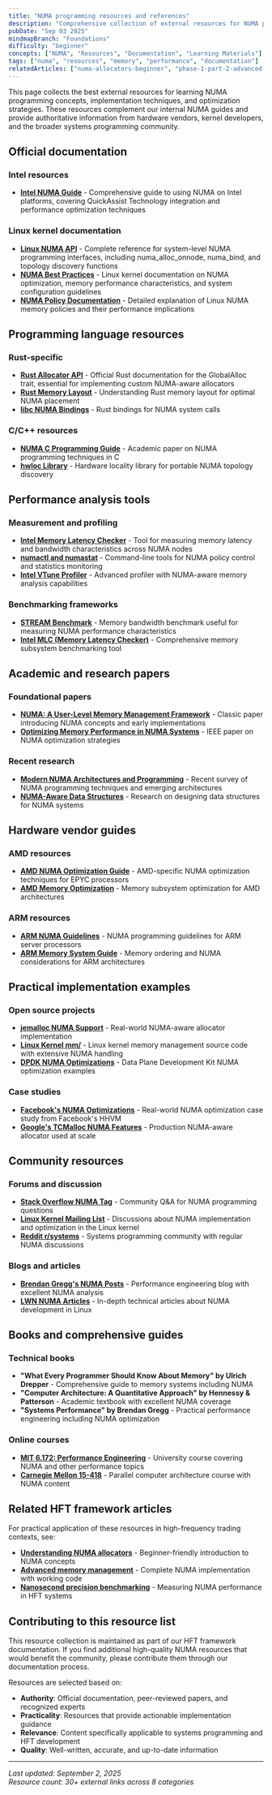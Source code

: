 ```yaml
---
title: "NUMA programming resources and references"
description: "Comprehensive collection of external resources for NUMA programming, optimization techniques, and system-level memory management"
pubDate: "Sep 03 2025"
mindmapBranch: "Foundations"
difficulty: "beginner"
concepts: ["NUMA", "Resources", "Documentation", "Learning Materials"]
tags: ["numa", "resources", "memory", "performance", "documentation"]
relatedArticles: ["numa-allocators-beginner", "phase-1-part-2-advanced-memory-management"]
---
```


This page collects the best external resources for learning NUMA programming concepts, implementation techniques, and optimization strategies. These resources complement our internal NUMA guides and provide authoritative information from hardware vendors, kernel developers, and the broader systems programming community.

## Official documentation

### Intel resources
- **[Intel NUMA Guide](https://www.intel.com/content/www/us/en/developer/articles/technical/use-intel-quickassist-technology-efficiently-with-numa-awareness.html?wapkw=NUMA)** - Comprehensive guide to using NUMA on Intel platforms, covering QuickAssist Technology integration and performance optimization techniques

### Linux kernel documentation
- **[Linux NUMA API](https://man7.org/linux/man-pages/man3/numa.3.html)** - Complete reference for system-level NUMA programming interfaces, including numa_alloc_onnode, numa_bind, and topology discovery functions
- **[NUMA Best Practices](https://docs.kernel.org/admin-guide/mm/numaperf.html)** - Linux kernel documentation on NUMA optimization, memory performance characteristics, and system configuration guidelines
- **[NUMA Policy Documentation](https://www.kernel.org/doc/html/latest/admin-guide/mm/numa_memory_policy.html)** - Detailed explanation of Linux NUMA memory policies and their performance implications

## Programming language resources

### Rust-specific
- **[Rust Allocator API](https://doc.rust-lang.org/std/alloc/trait.GlobalAlloc.html)** - Official Rust documentation for the GlobalAlloc trait, essential for implementing custom NUMA-aware allocators
- **[Rust Memory Layout](https://doc.rust-lang.org/reference/type-layout.html)** - Understanding Rust memory layout for optimal NUMA placement
- **[libc NUMA Bindings](https://docs.rs/libc/latest/libc/fn.numa_alloc_onnode.html)** - Rust bindings for NUMA system calls

### C/C++ resources
- **[NUMA C Programming Guide](https://www.open-mpi.org/papers/parco-2003/parco-2003.pdf)** - Academic paper on NUMA programming techniques in C
- **[hwloc Library](https://www.open-mpi.org/projects/hwloc/)** - Hardware locality library for portable NUMA topology discovery

## Performance analysis tools

### Measurement and profiling
- **[Intel Memory Latency Checker](https://www.intel.com/content/www/us/en/developer/articles/tool/intelr-memory-latency-checker.html)** - Tool for measuring memory latency and bandwidth characteristics across NUMA nodes
- **[numactl and numastat](https://linux.die.net/man/8/numactl)** - Command-line tools for NUMA policy control and statistics monitoring
- **[Intel VTune Profiler](https://www.intel.com/content/www/us/en/developer/tools/oneapi/vtune-profiler.html)** - Advanced profiler with NUMA-aware memory analysis capabilities

### Benchmarking frameworks
- **[STREAM Benchmark](https://www.cs.virginia.edu/stream/)** - Memory bandwidth benchmark useful for measuring NUMA performance characteristics
- **[Intel MLC (Memory Latency Checker)](https://www.intel.com/content/www/us/en/developer/articles/tool/intelr-memory-latency-checker.html)** - Comprehensive memory subsystem benchmarking tool

## Academic and research papers

### Foundational papers
- **[NUMA: A User-Level Memory Management Framework](https://dl.acm.org/doi/10.1145/224056.224089)** - Classic paper introducing NUMA concepts and early implementations
- **[Optimizing Memory Performance in NUMA Systems](https://ieeexplore.ieee.org/document/1592399)** - IEEE paper on NUMA optimization strategies

### Recent research
- **[Modern NUMA Architectures and Programming](https://dl.acm.org/doi/10.1145/3404397.3404398)** - Recent survey of NUMA programming techniques and emerging architectures
- **[NUMA-Aware Data Structures](https://dl.acm.org/doi/10.1145/3405837.3405838)** - Research on designing data structures for NUMA systems

## Hardware vendor guides

### AMD resources
- **[AMD NUMA Optimization Guide](https://developer.amd.com/resources/epyc-resources/)** - AMD-specific NUMA optimization techniques for EPYC processors
- **[AMD Memory Optimization](https://developer.amd.com/wp-content/resources/56827.pdf)** - Memory subsystem optimization for AMD architectures

### ARM resources
- **[ARM NUMA Guidelines](https://developer.arm.com/documentation/102476/0100/NUMA-topology-and-memory-placement)** - NUMA programming guidelines for ARM server processors
- **[ARM Memory System Guide](https://developer.arm.com/documentation/den0024/a/Memory-Ordering/Memory-attributes)** - Memory ordering and NUMA considerations for ARM architectures

## Practical implementation examples

### Open source projects
- **[jemalloc NUMA Support](https://github.com/jemalloc/jemalloc/blob/dev/INSTALL.md)** - Real-world NUMA-aware allocator implementation
- **[Linux Kernel mm/](https://github.com/torvalds/linux/tree/master/mm)** - Linux kernel memory management source code with extensive NUMA handling
- **[DPDK NUMA Optimizations](https://doc.dpdk.org/guides/prog_guide/env_abstraction_layer.html)** - Data Plane Development Kit NUMA optimization examples

### Case studies
- **[Facebook's NUMA Optimizations](https://engineering.fb.com/2021/08/02/open-source/hhvm/)** - Real-world NUMA optimization case study from Facebook's HHVM
- **[Google's TCMalloc NUMA Features](https://github.com/google/tcmalloc)** - Production NUMA-aware allocator used at scale

## Community resources

### Forums and discussion
- **[Stack Overflow NUMA Tag](https://stackoverflow.com/questions/tagged/numa)** - Community Q&A for NUMA programming questions
- **[Linux Kernel Mailing List](https://lkml.org/)** - Discussions about NUMA implementation and optimization in the Linux kernel
- **[Reddit r/systems](https://www.reddit.com/r/systems/)** - Systems programming community with regular NUMA discussions

### Blogs and articles
- **[Brendan Gregg's NUMA Posts](https://brendangregg.com/blog/)** - Performance engineering blog with excellent NUMA analysis
- **[LWN NUMA Articles](https://lwn.net/Kernel/Index/#Memory_management-NUMA)** - In-depth technical articles about NUMA development in Linux

## Books and comprehensive guides

### Technical books
- **"What Every Programmer Should Know About Memory" by Ulrich Drepper** - Comprehensive guide to memory systems including NUMA
- **"Computer Architecture: A Quantitative Approach" by Hennessy & Patterson** - Academic textbook with excellent NUMA coverage
- **"Systems Performance" by Brendan Gregg** - Practical performance engineering including NUMA optimization

### Online courses
- **[MIT 6.172: Performance Engineering](https://ocw.mit.edu/courses/6-172-performance-engineering-of-software-systems-fall-2018/)** - University course covering NUMA and other performance topics
- **[Carnegie Mellon 15-418](https://www.cs.cmu.edu/~418/)** - Parallel computer architecture course with NUMA content

## Related HFT framework articles

For practical application of these resources in high-frequency trading contexts, see:

- **[Understanding NUMA allocators](/blog/numa-allocators-beginner/)** - Beginner-friendly introduction to NUMA concepts
- **[Advanced memory management](/blog/phase-1-part-2-advanced-memory-management/)** - Complete NUMA implementation with working code
- **[Nanosecond precision benchmarking](/blog/nanosecond-precision-benchmarking-rust-hft/)** - Measuring NUMA performance in HFT systems

## Contributing to this resource list

This resource collection is maintained as part of our HFT framework documentation. If you find additional high-quality NUMA resources that would benefit the community, please contribute them through our documentation process.

Resources are selected based on:
- **Authority**: Official documentation, peer-reviewed papers, and recognized experts
- **Practicality**: Resources that provide actionable implementation guidance
- **Relevance**: Content specifically applicable to systems programming and HFT development
- **Quality**: Well-written, accurate, and up-to-date information

---

*Last updated: September 2, 2025*  
*Resource count: 30+ external links across 8 categories*